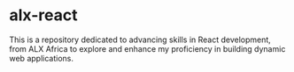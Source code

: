 # alx-react
This is a repository dedicated to advancing skills in React development, from ALX Africa to explore and enhance my proficiency in building dynamic web applications.
